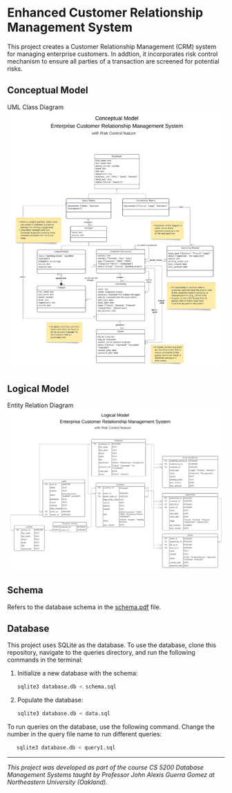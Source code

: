 # Enhanced Customer Relationship Management System

This project creates a Customer Relationship Management (CRM) system for managing enterprise customers. In addtion, it incorporates risk control mechanism to ensure all parties of a transaction are screened for potential risks.

<!-- The system is built using Node.js and Express.js, and uses [database name] as the database. -->

## Conceptual Model

UML Class Diagram
![UML Class Diagram](diagrams/uml.png)

## Logical Model

Entity Relation Diagram
![Entity Relation Diagram](diagrams/erd.png)

## Schema

Refers to the database schema in the [schema.pdf](schema.pdf) file.

<!-- ## How to run it

- Requires installation of node, express, [database name]

```
npm install
npm start
```

## How to use it

Go to http://localhost:3000 and [do something] -->

## Database

This project uses SQLite as the database. To use the database, clone this repository, navigate to the queries directory, and run the following commands in the terminal:

1. Initialize a new database with the schema:

   ```bash
   sqlite3 database.db < schema.sql
   ```

2. Populate the database:

   ```bash
   sqlite3 database.db < data.sql
   ```

To run queries on the database, use the following command. Change the number in the query file name to run different queries:

```bash
   sqlite3 database.db < query1.sql
```

---

_This project was developed as part of the course CS 5200 Database Management Systems taught by Professor John Alexis Guerra Gomez at Northeastern University (Oakland)._
